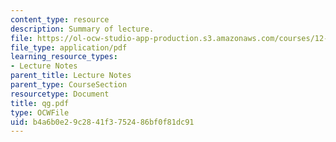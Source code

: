 ```yaml
---
content_type: resource
description: Summary of lecture.
file: https://ol-ocw-studio-app-production.s3.amazonaws.com/courses/12-802-wave-motions-in-the-ocean-and-atmosphere-spring-2004/b4a6b0e29c2841f3752486bf0f81dc91_qg.pdf
file_type: application/pdf
learning_resource_types:
- Lecture Notes
parent_title: Lecture Notes
parent_type: CourseSection
resourcetype: Document
title: qg.pdf
type: OCWFile
uid: b4a6b0e2-9c28-41f3-7524-86bf0f81dc91
---
```

